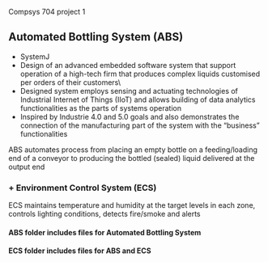 Compsys 704 project 1 

## Automated Bottling System (ABS)
- SystemJ
- Design of an advanced embedded software system that support operation of a high-tech firm that produces complex liquids customised per orders of their customers\
- Designed system employs sensing and actuating technologies of Industrial Internet of Things (IIoT) and allows building of data analytics
functionalities as the parts of systems operation
- Inspired by Industrie 4.0 and 5.0 goals and also demonstrates the connection of the manufacturing part of the system with the “business” functionalities


ABS automates process from placing an empty bottle on a feeding/loading end of a conveyor to producing the bottled (sealed) liquid delivered at the output end 

### + Environment Control System (ECS)
ECS maintains temperature and humidity at the target levels in each zone, controls lighting conditions, detects fire/smoke and alerts 


#### ABS folder includes files for Automated Bottling System
#### ECS folder includes files for ABS and ECS
